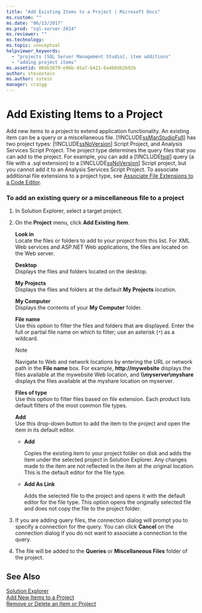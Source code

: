 ```yaml
---
title: "Add Existing Items to a Project | Microsoft Docs"
ms.custom: ""
ms.date: "06/13/2017"
ms.prod: "sql-server-2014"
ms.reviewer: ""
ms.technology:
ms.topic: conceptual
helpviewer_keywords: 
  - "projects [SQL Server Management Studio], item additions"
  - "adding project items"
ms.assetid: 084b3879-e96b-45a7-b421-6a4b0db2b92b
author: stevestein
ms.author: sstein
manager: craigg
---
```

# Add Existing Items to a Project
  Add new items to a project to extend application functionality. An existing item can be a query or a miscellaneous file. [!INCLUDE[ssManStudioFull](../../includes/ssmanstudiofull-md.md)] has two project types: [!INCLUDE[ssNoVersion](../../includes/ssnoversion-md.md)] Script Project, and Analysis Services Script Project. The project type determines the query files that you can add to the project. For example, you can add a [!INCLUDE[tsql](../../includes/tsql-md.md)] query (a file with a .sql extension) to a [!INCLUDE[ssNoVersion](../../includes/ssnoversion-md.md)] Script project, but you cannot add it to an Analysis Services Script Project. To associate additional file extensions to a project type, see [Associate File Extensions to a Code Editor](../../relational-databases/scripting/associate-file-extensions-to-a-code-editor.md).  
  
### To add an existing query or a miscellaneous file to a project  
  
1.  In Solution Explorer, select a target project.  
  
2.  On the **Project** menu, click **Add Existing Item**.  
  
     **Look in**  
     Locate the files or folders to add to your project from this list. For XML Web services and ASP.NET Web applications, the files are located on the Web server.  
  
     **Desktop**  
     Displays the files and folders located on the desktop.  
  
     **My Projects**  
     Displays the files and folders at the default **My Projects** location.  
  
     **My Computer**  
     Displays the contents of your **My Computer** folder.  
  
     **File name**  
     Use this option to filter the files and folders that are displayed. Enter the full or partial file name on which to filter; use an asterisk (`*`) as a wildcard.  
  
    > [!NOTE]  
    >  Navigate to Web and network locations by entering the URL or network path in the **File name** box. For example, **http://mywebsite** displays the files available at the mywebsite Web location, and **\\\myserver\myshare** displays the files available at the myshare location on myserver.  
  
     **Files of type**  
     Use this option to filter files based on file extension. Each product lists default filters of the most common file types.  
  
     **Add**  
     Use this drop-down button to add the item to the project and open the item in its default editor.  
  
    -   **Add**  
  
         Copies the existing item to your project folder on disk and adds the item under the selected project in Solution Explorer. Any changes made to the item are not reflected in the item at the original location. This is the default editor for the file type.  
  
    -   **Add As Link**  
  
         Adds the selected file to the project and opens it with the default editor for the file type. This option opens the originally selected file and does not copy the file to the project folder.  
  
3.  If you are adding query files, the connection dialog will prompt you to specify a connection for the query. You can click **Cancel** on the connection dialog if you do not want to associate a connection to the query.  
  
4.  The file will be added to the **Queries** or **Miscellaneous Files** folder of the project.  
  
## See Also  
 [Solution Explorer](solution-explorer.md)   
 [Add New Items to a Project](add-new-items-to-a-project.md)   
 [Remove or Delete an Item or Project](remove-or-delete-an-item-or-project.md)  
  
  
